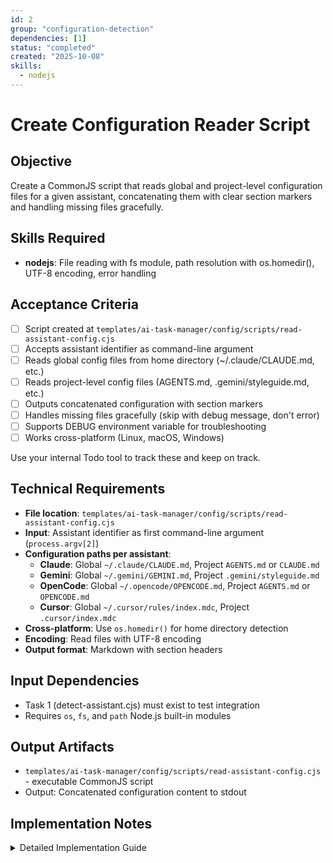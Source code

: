 ```yaml
---
id: 2
group: "configuration-detection"
dependencies: [1]
status: "completed"
created: "2025-10-08"
skills:
  - nodejs
---
```

# Create Configuration Reader Script

## Objective
Create a CommonJS script that reads global and project-level configuration files for a given assistant, concatenating them with clear section markers and handling missing files gracefully.

## Skills Required
- **nodejs**: File reading with fs module, path resolution with os.homedir(), UTF-8 encoding, error handling

## Acceptance Criteria
- [ ] Script created at `templates/ai-task-manager/config/scripts/read-assistant-config.cjs`
- [ ] Accepts assistant identifier as command-line argument
- [ ] Reads global config files from home directory (~/.claude/CLAUDE.md, etc.)
- [ ] Reads project-level config files (AGENTS.md, .gemini/styleguide.md, etc.)
- [ ] Outputs concatenated configuration with section markers
- [ ] Handles missing files gracefully (skip with debug message, don't error)
- [ ] Supports DEBUG environment variable for troubleshooting
- [ ] Works cross-platform (Linux, macOS, Windows)

Use your internal Todo tool to track these and keep on track.

## Technical Requirements
- **File location**: `templates/ai-task-manager/config/scripts/read-assistant-config.cjs`
- **Input**: Assistant identifier as first command-line argument (`process.argv[2]`)
- **Configuration paths per assistant**:
  - **Claude**: Global `~/.claude/CLAUDE.md`, Project `AGENTS.md` or `CLAUDE.md`
  - **Gemini**: Global `~/.gemini/GEMINI.md`, Project `.gemini/styleguide.md`
  - **OpenCode**: Global `~/.opencode/OPENCODE.md`, Project `AGENTS.md` or `OPENCODE.md`
  - **Cursor**: Global `~/.cursor/rules/index.mdc`, Project `.cursor/index.mdc`
- **Cross-platform**: Use `os.homedir()` for home directory detection
- **Encoding**: Read files with UTF-8 encoding
- **Output format**: Markdown with section headers

## Input Dependencies
- Task 1 (detect-assistant.cjs) must exist to test integration
- Requires `os`, `fs`, and `path` Node.js built-in modules

## Output Artifacts
- `templates/ai-task-manager/config/scripts/read-assistant-config.cjs` - executable CommonJS script
- Output: Concatenated configuration content to stdout

## Implementation Notes

<details>
<summary>Detailed Implementation Guide</summary>

### Script Structure

```javascript
#!/usr/bin/env node

const fs = require('fs');
const path = require('path');
const os = require('os');

const DEBUG = process.env.DEBUG === 'true';

function debugLog(message, ...args) {
  if (DEBUG) {
    console.error(`[DEBUG] ${message}`, ...args);
  }
}

// Configuration path mapping
const CONFIG_PATHS = {
  claude: {
    global: [path.join(os.homedir(), '.claude', 'CLAUDE.md')],
    project: ['AGENTS.md', 'CLAUDE.md']
  },
  gemini: {
    global: [path.join(os.homedir(), '.gemini', 'GEMINI.md')],
    project: ['.gemini/styleguide.md']
  },
  opencode: {
    global: [path.join(os.homedir(), '.opencode', 'OPENCODE.md')],
    project: ['AGENTS.md', 'OPENCODE.md']
  },
  cursor: {
    global: [path.join(os.homedir(), '.cursor', 'rules', 'index.mdc')],
    project: ['.cursor/index.mdc']
  }
};

function readConfigFile(filePath) {
  try {
    if (fs.existsSync(filePath)) {
      const content = fs.readFileSync(filePath, 'utf-8');
      debugLog(`Successfully read config file: ${filePath}`);
      return content.trim();
    } else {
      debugLog(`Config file not found: ${filePath}`);
      return null;
    }
  } catch (error) {
    debugLog(`Error reading config file ${filePath}: ${error.message}`);
    return null;
  }
}

function readAssistantConfig(assistant) {
  const configs = CONFIG_PATHS[assistant];

  if (!configs) {
    debugLog(`Unknown assistant: ${assistant}`);
    return '';
  }

  const output = [];

  // Read global configs
  let globalContent = null;
  for (const globalPath of configs.global) {
    const content = readConfigFile(globalPath);
    if (content) {
      globalContent = content;
      break; // Use first found
    }
  }

  if (globalContent) {
    output.push('## Global Assistant Configuration\n');
    output.push(globalContent);
    output.push('\n');
  }

  // Read project configs
  let projectContent = null;
  for (const projectPath of configs.project) {
    const fullPath = path.join(process.cwd(), projectPath);
    const content = readConfigFile(fullPath);
    if (content) {
      projectContent = content;
      break; // Use first found
    }
  }

  if (projectContent) {
    output.push('## Project-Level Configuration\n');
    output.push(projectContent);
    output.push('\n');
  }

  return output.join('\n');
}

// Main execution
const assistant = process.argv[2];

if (!assistant) {
  debugLog('No assistant identifier provided');
  process.exit(0); // Silent exit for graceful degradation
}

debugLog(`Reading configuration for assistant: ${assistant}`);

try {
  const config = readAssistantConfig(assistant);
  if (config) {
    console.log(config);
  } else {
    debugLog('No configuration files found');
  }
  process.exit(0);
} catch (error) {
  console.error(`[ERROR] Failed to read configuration: ${error.message}`);
  process.exit(0); // Graceful degradation
}
```

### Key Implementation Points

1. **Shebang**: Include `#!/usr/bin/env node`
2. **Path mapping**: Use lookup object for assistant → paths
3. **Home directory**: Use `os.homedir()` for cross-platform compatibility
4. **Multiple paths**: Each assistant can have multiple potential config files (try in order, use first found)
5. **UTF-8 encoding**: Explicitly specify when reading files
6. **Graceful handling**: Missing files don't cause errors, just skip silently
7. **Section markers**: Clear markdown headers separate global and project configs
8. **No output when empty**: If no config files found, output nothing (not an error)

### Configuration Path Logic

- **Global configs**: Single path to home directory file
- **Project configs**: Multiple possible paths (e.g., AGENTS.md or CLAUDE.md for Claude)
- **First match wins**: If multiple project paths specified, use first one that exists

### Testing

```bash
# Test with Claude (current environment)
node templates/ai-task-manager/config/scripts/read-assistant-config.cjs claude

# Test with debug
DEBUG=true node templates/ai-task-manager/config/scripts/read-assistant-config.cjs claude

# Test unknown assistant
node templates/ai-task-manager/config/scripts/read-assistant-config.cjs foobar
# Expected: no output, silent exit

# Test integration with detect script
ASSISTANT=$(node templates/ai-task-manager/config/scripts/detect-assistant.cjs)
node templates/ai-task-manager/config/scripts/read-assistant-config.cjs "$ASSISTANT"
```

### Edge Cases to Handle

1. **Missing home directory**: os.homedir() should always work, but wrap in try-catch
2. **Permission errors**: File may exist but not be readable
3. **Empty files**: Return empty string, not error
4. **Invalid UTF-8**: Use encoding error handling
5. **Symbolic links**: fs.existsSync and fs.readFileSync handle these automatically

</details>
